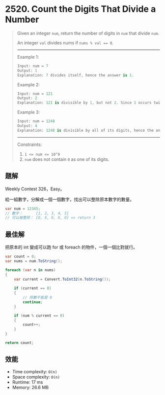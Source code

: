 ﻿# 2520. Count the Digits That Divide a Number
> Given an integer `num`, return the number of digits in `num` that divide `num`.
> 
> An integer `val` divides nums if `nums % val == 0`.
> 
> ---
> Example 1:
> ```csharp
> Input: num = 7
> Output: 1
> Explanation: 7 divides itself, hence the answer is 1.
> ```
> Example 2:
> ```csharp
> Input: num = 121
> Output: 2
> Explanation: 121 is divisible by 1, but not 2. Since 1 occurs twice as a digit, we return 2.
> ```
> Example 3:
> ```csharp
> Input: num = 1248
> Output: 4
> Explanation: 1248 is divisible by all of its digits, hence the answer is 4.
> ```
> ---
> Constraints:
> 
> 1. `1 <= num <= 10^9`
> 2. `num` does not contain `0` as one of its digits.

## 題解
Weekly Contest 326，Easy。

給一組數字，分解成一個一個數字，找出可以整除原本數字的數量。

```csharp
var num = 12345;
// 數字：      [1, 2, 3, 4, 5]
// 可以被整除： [O, X, O, X, O] => return 3
```

## 最佳解
把原本的 int 變成可以跑 for 或 foreach 的物件，一個一個比對就行。

```csharp
var count = 0;
var nums = num.ToString();

foreach (var n in nums)
{
    var current = Convert.ToInt32(n.ToString());
    
    if (current == 0)
    {
        // 除數不能是 0
        continue;
    }

    if (num % current == 0)
    {
        count++;
    }
}

return count;
```

## 效能
- Time complexity: `O(n)`
- Space complexity: `O(n)`
- Runtime: 17 ms
- Memory: 26.6 MB